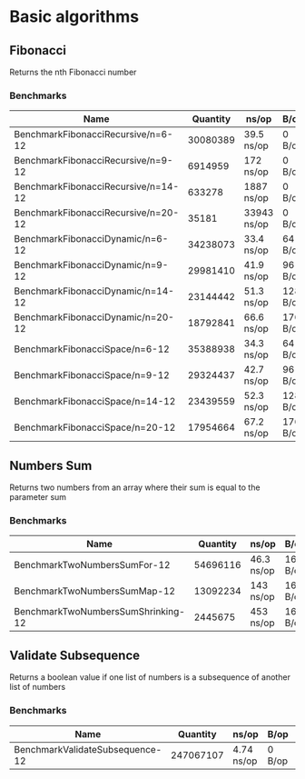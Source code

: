 # Basic algorithms

## Fibonacci

Returns the nth Fibonacci number

### Benchmarks

| Name | Quantity | ns/op | B/op | allocs/op |
|--|--|--|--|--|
| BenchmarkFibonacciRecursive/n=6-12 | 30080389  | 39.5 ns/op | 0 B/op | 0 allocs/op |
| BenchmarkFibonacciRecursive/n=9-12 | 6914959  | 172 ns/op | 0 B/op | 0 allocs/op |
| BenchmarkFibonacciRecursive/n=14-12 | 633278  | 1887 ns/op | 0 B/op | 0 allocs/op |
| BenchmarkFibonacciRecursive/n=20-12 | 35181  | 33943 ns/op | 0 B/op | 0 allocs/op |
| BenchmarkFibonacciDynamic/n=6-12 | 34238073  | 33.4 ns/op | 64 B/op | 1 allocs/op |
| BenchmarkFibonacciDynamic/n=9-12 | 29981410  | 41.9 ns/op | 96 B/op | 1 allocs/op |
| BenchmarkFibonacciDynamic/n=14-12 | 23144442  | 51.3 ns/op | 128 B/op | 1 allocs/op |
| BenchmarkFibonacciDynamic/n=20-12 | 18792841  | 66.6 ns/op | 176 B/op | 1 allocs/op |
| BenchmarkFibonacciSpace/n=6-12 | 35388938  | 34.3 ns/op | 64 B/op | 1 allocs/op |
| BenchmarkFibonacciSpace/n=9-12 | 29324437  | 42.7 ns/op | 96 B/op | 1 allocs/op |
| BenchmarkFibonacciSpace/n=14-12 | 23439559  | 52.3 ns/op | 128 B/op | 1 allocs/op |
| BenchmarkFibonacciSpace/n=20-12 | 17954664  | 67.2 ns/op | 176 B/op | 1 allocs/op |

## Numbers Sum

Returns two numbers from an array where their sum is equal to the parameter sum

### Benchmarks

| Name | Quantity | ns/op | B/op | allocs/op |
|--|--|--|--|--|
| BenchmarkTwoNumbersSumFor-12 | 54696116  | 46.3 ns/op | 16 B/op | 1 allocs/op |
| BenchmarkTwoNumbersSumMap-12 | 13092234  | 143 ns/op | 16 B/op | 1 allocs/op |
| BenchmarkTwoNumbersSumShrinking-12 | 2445675  | 453 ns/op | 16 B/op | 1 allocs/op |

## Validate Subsequence

Returns a boolean value if one list of numbers is a subsequence of another list of numbers

### Benchmarks

| Name | Quantity | ns/op | B/op | allocs/op |
|--|--|--|--|--|
| BenchmarkValidateSubsequence-12 | 247067107  | 4.74 ns/op | 0 B/op | 0 allocs/op |
